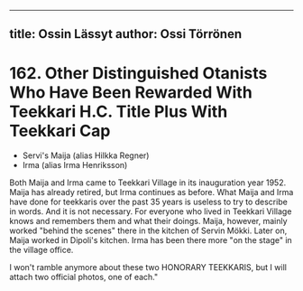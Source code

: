
---
title: Ossin Lässyt
author: Ossi Törrönen
---

    
# 162. Other Distinguished Otanists Who Have Been Rewarded With Teekkari H.C. Title Plus With Teekkari Cap

- Servi's Maija (alias Hilkka Regner)
- Irma (alias Irma Henriksson)

Both Maija and Irma came to Teekkari Village in its inauguration year 1952. Maija has already retired, but Irma continues as before. What Maija and Irma have done for teekkaris over the past 35 years is useless to try to describe in words. And it is not necessary. For everyone who lived in Teekkari Village knows and remembers them and what their doings. Maija, however, mainly worked "behind the scenes" there in the kitchen of Servin Mökki. Later on, Maija worked in Dipoli's kitchen. Irma has been there more "on the stage" in the village office.

I won't ramble anymore about these two HONORARY TEEKKARIS, but I will attach two official photos, one of each."
